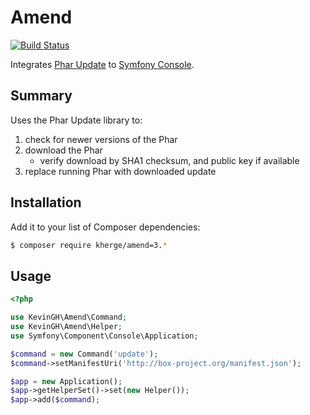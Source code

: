 Amend
=====

[![Build Status](https://secure.travis-ci.org/kherge/Amend.png?branch=master)](http://travis-ci.org/kherge/Amend)

Integrates [Phar Update](https://github.com/herrera-io/php-phar-update) to [Symfony Console](https://github.com/symfony/Console).

Summary
-------

Uses the Phar Update library to:

1. check for newer versions of the Phar
1. download the Phar
    - verify download by SHA1 checksum, and public key if available
1. replace running Phar with downloaded update

Installation
------------

Add it to your list of Composer dependencies:

```sh
$ composer require kherge/amend=3.*
```

Usage
-----

```php
<?php

use KevinGH\Amend\Command;
use KevinGH\Amend\Helper;
use Symfony\Component\Console\Application;

$command = new Command('update');
$command->setManifestUri('http://box-project.org/manifest.json');

$app = new Application();
$app->getHelperSet()->set(new Helper());
$app->add($command);
```